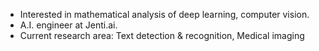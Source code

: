 - Interested in mathematical analysis of deep learning, computer vision.
- A.I. engineer at Jenti.ai.
- Current research area: Text detection & recognition, Medical imaging
